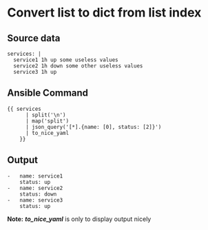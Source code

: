 # Convert list to dict from list index

## Source data
```
services: |
  service1 1h up some useless values
  service2 1h down some other useless values
  service3 1h up
```

## Ansible Command

```
{{ services
      | split('\n')
      | map('split')
      | json_query('[*].{name: [0], status: [2]}')
      | to_nice_yaml
    }}
```
## Output

```
-   name: service1
    status: up
-   name: service2
    status: down
-   name: service3
    status: up
```
**Note:** ***to_nice_yaml*** is only to display output nicely
